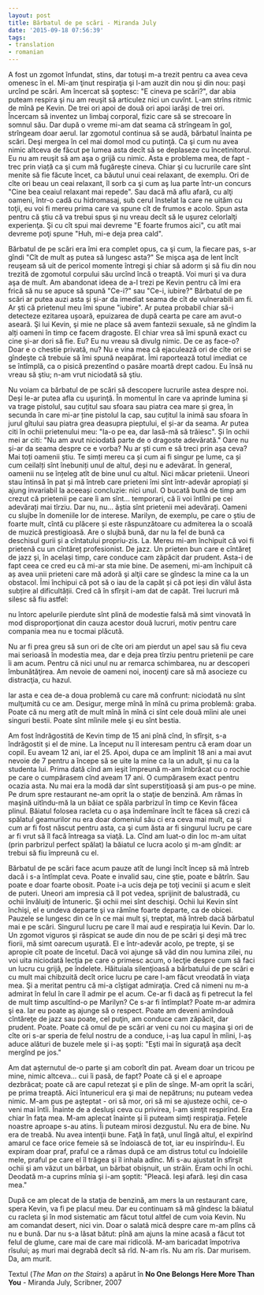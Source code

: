 ```yaml
---
layout: post
title: Bărbatul de pe scări - Miranda July
date: '2015-09-18 07:56:39'
tags:
- translation
- romanian
---
```




A fost un zgomot înfundat, stins, dar totuşi m-a trezit pentru ca avea ceva omenesc în el. Mi-am ţinut respiraţia şi l-am auzit din nou şi din nou: paşi urcînd pe scări. Am încercat să şoptesc: "E cineva pe scări?", dar abia puteam respira şi nu am reuşit să articulez nici un cuvînt. L-am strîns ritmic de mînă pe Kevin. De trei ori apoi de două ori apoi iarăşi de trei ori. Încercam să inventez un limbaj corporal, fizic care să se strecoare în somnul său. Dar după o vreme mi-am dat seama că strîngeam în gol, strîngeam doar aerul. Iar zgomotul continua să se audă, bărbatul înainta pe scări. Deşi mergea în cel mai domol mod cu putinţă. Ca şi cum nu avea nimic altceva de făcut pe lumea asta decît să se deplaseze cu încetinitorul. Eu nu am reuşit să am aşa o grijă cu nimic. Asta e problema mea, de fapt - trec prin viață ca şi cum mă fugăreşte cineva. Chiar şi cu lucrurile care sînt menite să fie făcute încet, ca băutul unui ceai relaxant, de exemplu. Ori de cîte ori beau un ceai relaxant, îl sorb ca şi cum aş lua parte într-un concurs "Cine bea ceaiul relaxant mai repede". Sau dacă mă aflu afară, cu alţi oameni, într-o cadă cu hidromasaj, sub cerul înstelat la care ne uităm cu toţii, eu voi fi mereu prima care va spune cît de frumos e acolo. Spun asta pentru că ştiu că va trebui spus şi nu vreau decît să le uşurez celorlalţi experienţa. Şi cu cît spui mai devreme "E foarte frumos aici", cu atît mai devreme poţi spune "Huh, mi-e deja prea cald". 

Bărbatul de pe scări era îmi era complet opus, ca şi cum, la fiecare pas, s-ar gîndi "Cît de mult aș putea să lungesc asta?" Se mişca aşa de lent încît reuşeam să uit de pericol momente întregi şi chiar să adorm şi să fiu din nou trezită de zgomotul corpului său urcînd încă o treaptă. Voi muri şi va dura aşa de mult. Am abandonat ideea de a-l trezi pe Kevin pentru că îmi era frică să nu se apuce să spună "Ce-i?" sau "Ce-i, iubire?" Bărbatul de pe scări ar putea auzi asta și și-ar da imediat seama de cît de vulnerabili am fi. Ar ști că prietenul meu îmi spune "iubire". Ar putea probabil chiar să-i detecteze ezitarea ușoară, epuizarea de după cearta pe care am avut-o aseară. Şi lui Kevin, şi mie ne place să avem fantezii sexuale, să ne gîndim la alți oameni în timp ce facem dragoste. El chiar vrea să îmi spună exact cu cine și-ar dori să fie. Eu? Eu nu vreau să divulg nimic. De ce aș face-o? Doar e o chestie privată, nu? Nu e vina mea că ejaculează ori de cîte ori se gîndeşte că trebuie să îmi spună neapărat. Îmi raportează totul imediat ce se întîmplă, ca o pisică prezentînd o pasăre moartă drept cadou. Eu însă nu vreau să ştiu; n-am vrut niciodată să ştiu. 

Nu voiam ca bărbatul de pe scări să descopere lucrurile astea despre noi. Deși le-ar putea afla cu uşurinţă. În momentul în care va aprinde lumina și va trage pistolul, sau cuțitul sau sfoara sau piatra cea mare și grea, în secunda în care mi-ar ține pistolul la cap, sau cuțitul la inimă sau sfoara în jurul gîtului sau piatra grea deasupra pieptului, el și-ar da seama. Ar putea citi în ochii prietenului meu: "Ia-o pe ea, dar lasă-mă să trăiesc". Și în ochii mei ar citi: "Nu am avut niciodată parte de o dragoste adevărată." Oare nu și-ar da seama despre ce e vorba? Nu ar ști cum e să treci prin așa ceva? Mai toți oamenii știu. Te simți mereu ca și cum ai fi singur pe lume, ca și cum ceilalți sînt înebuniți unul de altul, deși nu e adevărat. În general, oamenii nu se înțeleg atît de bine unul cu altul. Nici măcar prietenii. Uneori stau întinsă în pat și mă întreb care prieteni îmi sînt într-adevăr apropiați și ajung invariabil la aceeași concluzie: nici unul. O bucată bună de timp am crezut că prietenii pe care îi am sînt... temporari, că îi voi întîlni pe cei adevărați mai tîrziu. Dar nu, nu... ăștia sînt prietenii mei adevărați. Oameni cu slujbe în domeniile lor de interese. Marilyn, de exemplu, pe care o știu de foarte mult, cîntă cu plăcere și este răspunzătoare cu admiterea la o scoală de muzică prestigioasă. Are o slujbă bună, dar nu la fel de bună ca deschisul gurii și a cîntatului propriu-zis. La. Mereu mi-am închipuit că voi fi prietenă cu un cîntăreț profesionist. De jazz. Un prieten bun care e cîntăreț de jazz și, în același timp, care  conduce cam zăpăcit dar prudent. Asta-i de fapt ceea ce cred eu că mi-ar sta mie bine. De asemeni, mi-am închipuit că aș avea unii prieteni care mă adoră şi alţii care se gîndesc la mine ca la un obstacol. Îmi închipui că pot să o iau de la capăt și că pot ieși din vălul ăsta subțire al dificultății. Cred că în sfîrșit i-am dat de capăt. Trei lucruri mă silesc să fiu astfel: 

nu întorc apelurile pierdute 
sînt plină de modestie falsă 
mă simt vinovată în mod disproporţionat din cauza acestor două lucruri, motiv pentru care compania mea nu e tocmai plăcută. 

Nu ar fi prea greu să sun ori de cîte ori am pierdut un apel sau să fiu ceva mai serioasă în modestia mea, dar e deja prea tîrziu pentru prietenii pe care îi am acum. Pentru că nici unul nu ar remarca schimbarea, nu ar descoperi îmbunătăţirea. Am nevoie de oameni noi, inocenţi care să mă asocieze cu distracţia, cu hazul. 

Iar asta e cea de-a doua problemă cu care mă confrunt: niciodată nu sînt mulţumită cu ce am. Desigur, merge mînă în mînă cu prima problemă: graba. Poate că nu merg atît de mult mînă în mînă ci sînt cele două mîini ale unei singuri bestii. Poate sînt mîinile mele şi eu sînt bestia. 

Am fost îndrăgostită de Kevin timp de 15 ani pînă cînd, în sfîrşit, s-a îndrăgostit și el de mine. La început nu îl interesam pentru că eram doar un copil. Eu aveam 12 ani, iar el 25. Apoi, dupa ce am împlinit 18 ani a mai avut nevoie de 7 pentru a începe să se uite la mine ca la un adult, şi nu ca la studenta lui. Prima dată cînd am ieşit împreună m-am îmbrăcat cu o rochie pe care o cumpărasem cînd aveam 17 ani. O cumpărasem exact pentru ocazia asta. Nu mai era la modă dar sînt superstiţioasă şi am pus-o pe mine. Pe drum spre restaurant ne-am oprit la o staţie de benzină. Am rămas în maşină uitîndu-mă la un băiat ce spăla parbrizul în timp ce Kevin făcea plinul. Băiatul folosea racleta cu o aşa îndemînare încît te făcea să crezi că spălatul geamurilor nu era doar domeniul său ci era ceva mai mult, ca şi cum ar fi fost născut pentru asta, ca şi cum ăsta ar fi singurul lucru pe care ar fi vrut să îl facă întreaga sa viaţă. La. Cînd am luat-o din loc m-am uitat (prin parbrizul perfect spălat) la băiatul ce lucra acolo şi m-am gîndit: ar trebui să fiu împreună cu el. 

Bărbatul de pe scări face acum pauze atît de lungi încît încep să mă întreb dacă i s-a întîmplat ceva. Poate e invalid sau, cine ştie, poate e bătrîn. Sau poate e doar foarte obosit. Poate i-a ucis deja pe toţi vecinii şi acum e sleit de puteri. Uneori am impresia că îl pot vedea, sprijinit de balustradă, cu ochii învăluiţi de întuneric. Şi ochii mei sînt deschişi. Ochii lui Kevin sînt închişi, el e undeva departe şi va rămîne foarte departe, ca de obicei. Pauzele se lungesc din ce în ce mai mult şi, treptat, mă întreb dacă bărbatul mai e pe scări. Singurul lucru pe care îl mai aud e respiraţia lui Kevin. Dar lo. Un zgomot viguros şi răspicat se aude din nou de pe scări şi deşi mă trec fiorii, mă simt oarecum uşurată. El e într-adevăr acolo, pe trepte, şi se apropie cît poate de încetul. Dacă voi ajunge să văd din nou lumina zilei, nu voi uita niciodată lecţia pe care o primesc acum, o lecţie despre cum să faci un lucru cu grijă, pe îndelete. Hăituiala silenţioasă a bărbatului de pe scări e cu mult mai chibzuită decît orice lucru pe care l-am făcut  vreodată în viaţa mea. Şi a meritat pentru că mi-a cîştigat admiraţia. Cred că nimeni nu m-a admirat în felul în care îl admir pe el acum. Ce-ar fi dacă aş fi petrecut la fel de mult timp ascultînd-o pe Marilyn? Ce s-ar fi întîmplat? Poate m-ar admira şi ea. Iar eu poate aş ajunge să o respect. Poate am deveni amîndouă cîntăreţe de jazz sau poate, cel puţin, am conduce cam zăpăcit, dar prudent. Poate. Poate că omul de pe scări ar veni cu noi cu maşina şi ori de cîte ori s-ar speria de felul nostru de a conduce, i-aş lua capul în mîini, l-aş aduce alături de buzele mele şi i-aş şopti: "Eşti mai în siguraţă aşa decît mergînd pe jos." 

Am dat aşternutul de-o parte şi am coborît din pat. Aveam doar un tricou pe mine, nimic altceva... cui îi pasă, de fapt? Poate că şi el e aproape dezbrăcat; poate că are capul retezat şi e plin de sînge. M-am oprit la scări, pe prima treaptă. Aici întunericul era şi mai de nepătruns; nu puteam vedea nimic. M-am pus pe aşteptat - ori să mor, ori să mi se ajusteze ochii, ce-o veni mai întîi. Înainte de a desluşi ceva cu privirea, l-am simţit respirînd. Era chiar în faţa mea. M-am aplecat înainte şi îi puteam simţi respiraţia. Feţele noastre aproape s-au atins. Îi puteam mirosi dezgustul. Nu era de bine. Nu era de treabă. Nu avea intenţii bune. Faţă în faţă, unul lîngă altul, el expirînd amarul ce face orice femeie să se îndoiască de tot, iar eu inspirîndu-l. Eu expiram doar praf, praful ce a rămas după ce am distrus totul cu îndoielile mele, praful pe care el îl trăgea şi îl inhala adînc. Mi s-au ajustat în sfîrşit ochii şi am văzut un bărbat, un bărbat obişnuit, un străin. Eram ochi în ochi. Deodată m-a cuprins mînia şi i-am şoptit: "Pleacă. Ieşi afară. Ieşi din casa mea." 

După ce am plecat de la staţia de benzină, am mers la un restaurant care, spera Kevin, va fi pe placul meu. Dar eu continuam să mă gîndesc la băiatul cu racleta şi în mod sistematic am făcut totul altfel de cum voia Kevin. Nu am comandat desert, nici vin. Doar o salată mică despre care m-am plîns că nu e bună. Dar nu s-a lăsat bătut: pînă am ajuns la mine acasă a făcut tot felul de glume, care mai de care mai ridicolă. M-am baricadat împotriva rîsului; aș muri mai degrabă decît să rîd. N-am rîs. Nu am rîs. Dar murisem. Da, am murit. 

Textul (*The Man on the Stairs*) a apărut în **No One Belongs Here More Than You** - Miranda July, Scribner, 2007
